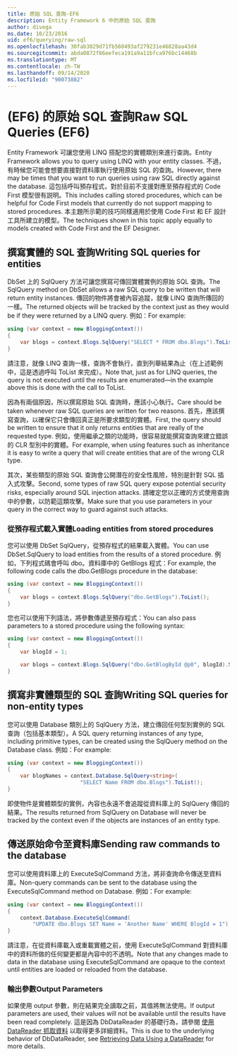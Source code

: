 ```yaml
---
title: 原始 SQL 查詢-EF6
description: Entity Framework 6 中的原始 SQL 查詢
author: divega
ms.date: 10/23/2016
uid: ef6/querying/raw-sql
ms.openlocfilehash: 30fab3029d71fb560493af279231e46828aa43d4
ms.sourcegitcommit: abda0872f86eefeca191a9a11bfca976bc14468b
ms.translationtype: MT
ms.contentlocale: zh-TW
ms.lasthandoff: 09/14/2020
ms.locfileid: "90073882"
---
```

# <a name="raw-sql-queries-ef6"></a><span data-ttu-id="eb49a-103"> (EF6) 的原始 SQL 查詢</span><span class="sxs-lookup"><span data-stu-id="eb49a-103">Raw SQL Queries (EF6)</span></span>

<span data-ttu-id="eb49a-104">Entity Framework 可讓您使用 LINQ 搭配您的實體類別來進行查詢。</span><span class="sxs-lookup"><span data-stu-id="eb49a-104">Entity Framework allows you to query using LINQ with your entity classes.</span></span> <span data-ttu-id="eb49a-105">不過，有時候您可能會想要直接對資料庫執行使用原始 SQL 的查詢。</span><span class="sxs-lookup"><span data-stu-id="eb49a-105">However, there may be times that you want to run queries using raw SQL directly against the database.</span></span> <span data-ttu-id="eb49a-106">這包括呼叫預存程式，對於目前不支援對應至預存程式的 Code First 模型很有説明。</span><span class="sxs-lookup"><span data-stu-id="eb49a-106">This includes calling stored procedures, which can be helpful for Code First models that currently do not support mapping to stored procedures.</span></span> <span data-ttu-id="eb49a-107">本主題所示範的技巧同樣適用於使用 Code First 和 EF 設計工具所建立的模型。</span><span class="sxs-lookup"><span data-stu-id="eb49a-107">The techniques shown in this topic apply equally to models created with Code First and the EF Designer.</span></span>  

## <a name="writing-sql-queries-for-entities"></a><span data-ttu-id="eb49a-108">撰寫實體的 SQL 查詢</span><span class="sxs-lookup"><span data-stu-id="eb49a-108">Writing SQL queries for entities</span></span>  

<span data-ttu-id="eb49a-109">DbSet 上的 SqlQuery 方法可讓您撰寫可傳回實體實例的原始 SQL 查詢。</span><span class="sxs-lookup"><span data-stu-id="eb49a-109">The SqlQuery method on DbSet allows a raw SQL query to be written that will return entity instances.</span></span> <span data-ttu-id="eb49a-110">傳回的物件將會被內容追蹤，就像 LINQ 查詢所傳回的一樣。</span><span class="sxs-lookup"><span data-stu-id="eb49a-110">The returned objects will be tracked by the context just as they would be if they were returned by a LINQ query.</span></span> <span data-ttu-id="eb49a-111">例如：</span><span class="sxs-lookup"><span data-stu-id="eb49a-111">For example:</span></span>  

``` csharp  
using (var context = new BloggingContext())
{
    var blogs = context.Blogs.SqlQuery("SELECT * FROM dbo.Blogs").ToList();
}
```  

<span data-ttu-id="eb49a-112">請注意，就像 LINQ 查詢一樣，查詢不會執行，直到列舉結果為止（在上述範例中，這是透過呼叫 ToList 來完成）。</span><span class="sxs-lookup"><span data-stu-id="eb49a-112">Note that, just as for LINQ queries, the query is not executed until the results are enumerated—in the example above this is done with the call to ToList.</span></span>  

<span data-ttu-id="eb49a-113">因為有兩個原因，所以撰寫原始 SQL 查詢時，應該小心執行。</span><span class="sxs-lookup"><span data-stu-id="eb49a-113">Care should be taken whenever raw SQL queries are written for two reasons.</span></span> <span data-ttu-id="eb49a-114">首先，應該撰寫查詢，以確保它只會傳回真正是所要求類型的實體。</span><span class="sxs-lookup"><span data-stu-id="eb49a-114">First, the query should be written to ensure that it only returns entities that are really of the requested type.</span></span> <span data-ttu-id="eb49a-115">例如，使用繼承之類的功能時，很容易就能撰寫查詢來建立錯誤的 CLR 型別中的實體。</span><span class="sxs-lookup"><span data-stu-id="eb49a-115">For example, when using features such as inheritance it is easy to write a query that will create entities that are of the wrong CLR type.</span></span>  

<span data-ttu-id="eb49a-116">其次，某些類型的原始 SQL 查詢會公開潛在的安全性風險，特別是針對 SQL 插入式攻擊。</span><span class="sxs-lookup"><span data-stu-id="eb49a-116">Second, some types of raw SQL query expose potential security risks, especially around SQL injection attacks.</span></span> <span data-ttu-id="eb49a-117">請確定您以正確的方式使用查詢中的參數，以防範這類攻擊。</span><span class="sxs-lookup"><span data-stu-id="eb49a-117">Make sure that you use parameters in your query in the correct way to guard against such attacks.</span></span>  

### <a name="loading-entities-from-stored-procedures"></a><span data-ttu-id="eb49a-118">從預存程式載入實體</span><span class="sxs-lookup"><span data-stu-id="eb49a-118">Loading entities from stored procedures</span></span>  

<span data-ttu-id="eb49a-119">您可以使用 DbSet SqlQuery，從預存程式的結果載入實體。</span><span class="sxs-lookup"><span data-stu-id="eb49a-119">You can use DbSet.SqlQuery to load entities from the results of a stored procedure.</span></span> <span data-ttu-id="eb49a-120">例如，下列程式碼會呼叫 dbo。資料庫中的 GetBlogs 程式：</span><span class="sxs-lookup"><span data-stu-id="eb49a-120">For example, the following code calls the dbo.GetBlogs procedure in the database:</span></span>  

``` csharp
using (var context = new BloggingContext())
{
    var blogs = context.Blogs.SqlQuery("dbo.GetBlogs").ToList();
}
```  

<span data-ttu-id="eb49a-121">您也可以使用下列語法，將參數傳遞至預存程式：</span><span class="sxs-lookup"><span data-stu-id="eb49a-121">You can also pass parameters to a stored procedure using the following syntax:</span></span>  

``` csharp
using (var context = new BloggingContext())
{
    var blogId = 1;

    var blogs = context.Blogs.SqlQuery("dbo.GetBlogById @p0", blogId).Single();
}
```  

## <a name="writing-sql-queries-for-non-entity-types"></a><span data-ttu-id="eb49a-122">撰寫非實體類型的 SQL 查詢</span><span class="sxs-lookup"><span data-stu-id="eb49a-122">Writing SQL queries for non-entity types</span></span>  

<span data-ttu-id="eb49a-123">您可以使用 Database 類別上的 SqlQuery 方法，建立傳回任何型別實例的 SQL 查詢（包括基本類型）。</span><span class="sxs-lookup"><span data-stu-id="eb49a-123">A SQL query returning instances of any type, including primitive types, can be created using the SqlQuery method on the Database class.</span></span> <span data-ttu-id="eb49a-124">例如：</span><span class="sxs-lookup"><span data-stu-id="eb49a-124">For example:</span></span>  

``` csharp
using (var context = new BloggingContext())
{
    var blogNames = context.Database.SqlQuery<string>(
                       "SELECT Name FROM dbo.Blogs").ToList();
}
```  

<span data-ttu-id="eb49a-125">即使物件是實體類型的實例，內容也永遠不會追蹤從資料庫上的 SqlQuery 傳回的結果。</span><span class="sxs-lookup"><span data-stu-id="eb49a-125">The results returned from SqlQuery on Database will never be tracked by the context even if the objects are instances of an entity type.</span></span>  

## <a name="sending-raw-commands-to-the-database"></a><span data-ttu-id="eb49a-126">傳送原始命令至資料庫</span><span class="sxs-lookup"><span data-stu-id="eb49a-126">Sending raw commands to the database</span></span>  

<span data-ttu-id="eb49a-127">您可以使用資料庫上的 ExecuteSqlCommand 方法，將非查詢命令傳送至資料庫。</span><span class="sxs-lookup"><span data-stu-id="eb49a-127">Non-query commands can be sent to the database using the ExecuteSqlCommand method on Database.</span></span> <span data-ttu-id="eb49a-128">例如：</span><span class="sxs-lookup"><span data-stu-id="eb49a-128">For example:</span></span>  

``` csharp
using (var context = new BloggingContext())
{
    context.Database.ExecuteSqlCommand(
        "UPDATE dbo.Blogs SET Name = 'Another Name' WHERE BlogId = 1");
}
```  

<span data-ttu-id="eb49a-129">請注意，在從資料庫載入或重載實體之前，使用 ExecuteSqlCommand 對資料庫中的資料所做的任何變更都是內容中的不透明。</span><span class="sxs-lookup"><span data-stu-id="eb49a-129">Note that any changes made to data in the database using ExecuteSqlCommand are opaque to the context until entities are loaded or reloaded from the database.</span></span>  

### <a name="output-parameters"></a><span data-ttu-id="eb49a-130">輸出參數</span><span class="sxs-lookup"><span data-stu-id="eb49a-130">Output Parameters</span></span>  

<span data-ttu-id="eb49a-131">如果使用 output 參數，則在結果完全讀取之前，其值將無法使用。</span><span class="sxs-lookup"><span data-stu-id="eb49a-131">If output parameters are used, their values will not be available until the results have been read completely.</span></span> <span data-ttu-id="eb49a-132">這是因為 DbDataReader 的基礎行為，請參閱 [使用 DataReader 抓取資料](https://go.microsoft.com/fwlink/?LinkID=398589) 以取得更多詳細資料。</span><span class="sxs-lookup"><span data-stu-id="eb49a-132">This is due to the underlying behavior of DbDataReader, see [Retrieving Data Using a DataReader](https://go.microsoft.com/fwlink/?LinkID=398589) for more details.</span></span>  
